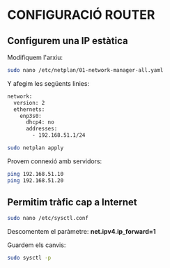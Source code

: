 # CONFIGURACIÓ ROUTER

## Configurem una IP estàtica

Modifiquem l'arxiu:
```bash
sudo nano /etc/netplan/01-network-manager-all.yaml
```
Y afegim les següents linies:
```bash
network:
  version: 2
  ethernets:
    enp3s0:
      dhcp4: no
      addresses:
        - 192.168.51.1/24

sudo netplan apply
```

Provem connexió amb servidors:
```bash
ping 192.168.51.10
ping 192.168.51.20
```

## Permitim tràfic cap a Internet

```bash
sudo nano /etc/sysctl.conf
```
Descomentem el paràmetre: **net.ipv4.ip_forward=1**

Guardem els canvis:
```bash
sudo sysctl -p
```

###